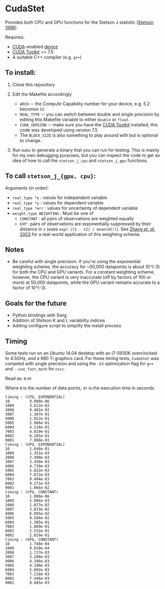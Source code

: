 CudaStet
========


Provides both CPU and GPU functions for the Stetson J statistic ([Stetson 1996](http://adsabs.harvard.edu/abs/1996PASP..108..851S)).

Requires:
	
* [CUDA](http://www.nvidia.com/object/cuda_home_new.html)-enabled [device](https://developer.nvidia.com/cuda-gpus)
* [CUDA Toolkit](https://developer.nvidia.com/cuda-downloads) >= 7.5
* A suitable C++ compiler (e.g. `g++`)

To install:
-----------

1. Clone this repository
2. Edit the Makefile accordingly
	
	* `ARCH` -- the Compute Capability number for your device, e.g. 5.2 becomes `52`
	* `REAL_TYPE` -- you can switch between double and single precision by editing this Makefile variable to either `double` or `float`.
	* `CUDA_VERSION` -- make sure you have the [CUDA Toolkit](https://developer.nvidia.com/cuda-downloads) installed; this code was developed using version 7.5
	* The `BLOCK_SIZE` is also something to play around with but is optional to change.

3. Run `make` to generate a binary that you can run for testing. This is mainly for my own debugging purposes, but you can inspect the code to get an idea of how to call the `stetson_j_cpu` and `stetson_j_gpu` functions.

To call `stetson_j_{gpu, cpu}`:
-------------------------------
Arguments (in order):
	
* `real_type *x` : values for independent variable
* `real_type *y` : values for dependent variable
* `real_type *err`	: values for uncertainty of dependent variable
* `weight_type WEIGHTING` : Must be one of
	* `CONSTANT` : all pairs of observations are weighted equally
	* `EXP` : pairs of observations are exponentially suppressed by their distance in `x` (uses `exp(-|t1 - t2| / mean(dt))`). See [Zhang _et. al._ 2003](http://adsabs.harvard.edu/abs/2003ChJAA...3..151Z) for a real-world application of this weighting scheme.


Notes
-----

* Be careful with single precision. If you're using the exponential
  weighting scheme, the accuracy for ~50,000 datapoints is about 10^(-3) for both the CPU and GPU variants. For a constant weighting
  scheme, however, the CPU variant is very inaccurate (off by factors of 100 or more) at 50,000 datapoints, while the GPU variant remains accurate to a factor of 10^(-3).


Goals for the future
--------------------

* Python bindings with Swig
* Addition of Stetson K and L variability indices
* Adding configure script to simplify the install process

Timing 
------

Some tests run on an Ubuntu 14.04 desktop with an i7-5930K overclocked to 4.5GHz, and a 980 Ti graphics card. For these 
timing tests, `CudaStet` was compiled with single precision 
and using the `-O3` optimization flag for `g++` and 
`--use_fast_math` for `nvcc`.

Read as: 
`N`    `dt`

Where `N` is the number of data points, `dt` is the execution
time in seconds. 

```
timing : (CPU, EXPONENTIAL)
10         9.000e-06 
1009       3.612e-02 
2008       9.482e-02 
3007       1.367e-01 
4006       1.922e-01 
5005       2.986e-01 
6004       4.134e-01 
7003       4.819e-01 
8002       6.265e-01 
9001       7.888e-01 
timing : (GPU, EXPONENTIAL)
10         1.648e-01 
1009       1.351e-03 
2008       2.490e-03 
3007       3.450e-03 
4006       4.739e-03 
5005       5.822e-03 
6004       7.672e-03 
7003       8.494e-03 
8002       9.271e-03 
9001       1.066e-02 
timing : (CPU, CONSTANT)
10         1.000e-06 
1009       5.004e-03 
2008       1.877e-02 
3007       3.833e-02 
4006       6.095e-02 
5005       9.584e-02 
6004       1.385e-01 
7003       1.869e-01 
8002       2.532e-01 
9001       2.829e-01 
timing : (GPU, CONSTANT)
10         1.740e-04 
1009       9.020e-04 
2008       1.727e-03 
3007       3.200e-03 
4006       4.346e-03 
5005       4.290e-03 
6004       5.602e-03 
7003       7.210e-03 
8002       7.446e-03 
9001       8.685e-03 

```